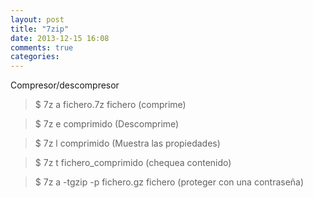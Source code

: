 ```yaml
---
layout: post
title: "7zip"
date: 2013-12-15 16:08
comments: true
categories: 
---
```

Compresor/descompresor

>$ 7z a fichero.7z fichero (comprime) 

>$ 7z e comprimido (Descomprime) 

>$ 7z l comprimido (Muestra las propiedades) 

>$ 7z t fichero_comprimido (chequea contenido)

>$ 7z a -tgzip -p fichero.gz fichero (proteger con una contraseña)

